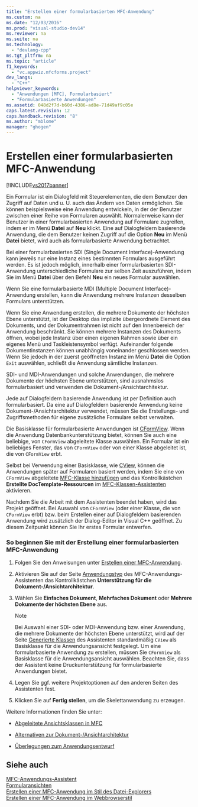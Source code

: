 ```yaml
---
title: "Erstellen einer formularbasierten MFC-Anwendung"
ms.custom: na
ms.date: "12/03/2016"
ms.prod: "visual-studio-dev14"
ms.reviewer: na
ms.suite: na
ms.technology: 
  - "devlang-cpp"
ms.tgt_pltfrm: na
ms.topic: "article"
f1_keywords: 
  - "vc.appwiz.mfcforms.project"
dev_langs: 
  - "C++"
helpviewer_keywords: 
  - "Anwendungen [MFC], Formularbasiert"
  - "Formularbasierte Anwendungen"
ms.assetid: 048d2f7d-b60d-4386-ad8e-71d49af9c05e
caps.latest.revision: 12
caps.handback.revision: "8"
ms.author: "mblome"
manager: "ghogen"
---
```

# Erstellen einer formularbasierten MFC-Anwendung
[!INCLUDE[vs2017banner](../../assembler/inline/includes/vs2017banner.md)]

Ein Formular ist ein Dialogfeld mit Steuerelementen, die dem Benutzer den Zugriff auf Daten und u. U. auch das Ändern von Daten ermöglichen.  Sie können beispielsweise eine Anwendung entwickeln, in der der Benutzer zwischen einer Reihe von Formularen auswählt.  Normalerweise kann der Benutzer in einer formularbasierten Anwendung auf Formulare zugreifen, indem er im Menü **Datei** auf **Neu** klickt.  Eine auf Dialogfeldern basierende Anwendung, die dem Benutzer keinen Zugriff auf die Option **Neu** im Menü **Datei** bietet, wird auch als formularbasierte Anwendung betrachtet.  
  
 Bei einer formularbasierten SDI \(Single Document Interface\)\-Anwendung kann jeweils nur eine Instanz eines bestimmten Formulars ausgeführt werden.  Es ist jedoch möglich, innerhalb einer formularbasierten SDI\-Anwendung unterschiedliche Formulare zur selben Zeit auszuführen, indem Sie im Menü **Datei** über den Befehl **Neu** ein neues Formular auswählen.  
  
 Wenn Sie eine formularbasierte MDI \(Multiple Document Interface\)\-Anwendung erstellen, kann die Anwendung mehrere Instanzen desselben Formulars unterstützen.  
  
 Wenn Sie eine Anwendung erstellen, die mehrere Dokumente der höchsten Ebene unterstützt, ist der Desktop das implizite übergeordnete Element des Dokuments, und der Dokumentrahmen ist nicht auf den Innenbereich der Anwendung beschränkt.  Sie können mehrere Instanzen des Dokuments öffnen, wobei jede Instanz über einen eigenen Rahmen sowie über ein eigenes Menü und Taskleistensymbol verfügt.  Aufeinander folgende Dokumentinstanzen können unabhängig voneinander geschlossen werden. Wenn Sie jedoch in der zuerst geöffneten Instanz im Menü **Datei** die Option `Exit` auswählen, schließt die Anwendung sämtliche Instanzen.  
  
 SDI\- und MDI\-Anwendungen und solche Anwendungen, die mehrere Dokumente der höchsten Ebene unterstützen, sind ausnahmslos formularbasiert und verwenden die Dokument\-\/Ansichtarchitektur.  
  
 Jede auf Dialogfeldern basierende Anwendung ist per Definition auch formularbasiert.  Da eine auf Dialogfeldern basierende Anwendung keine Dokument\-\/Ansichtarchitektur verwendet, müssen Sie die Erstellungs\- und Zugriffsmethoden für eigene zusätzliche Formulare selbst verwalten.  
  
 Die Basisklasse für formularbasierte Anwendungen ist [CFormView](../../mfc/reference/cformview-class.md).  Wenn die Anwendung Datenbankunterstützung bietet, können Sie auch eine beliebige, von `CFormView` abgeleitete Klasse auswählen.  Ein Formular ist ein beliebiges Fenster, das von `CFormView` oder von einer Klasse abgeleitet ist, die von `CFormView` erbt.  
  
 Selbst bei Verwendung einer Basisklasse, wie [CView](../../mfc/reference/cview-class.md), können die Anwendungen später auf Formularen basiert werden, indem Sie eine von `CFormView` abgeleitete [MFC\-Klasse hinzufügen](../../mfc/reference/adding-an-mfc-class.md) und das Kontrollkästchen **Erstellte DocTemplate\-Ressourcen** im [MFC\-Klassen\-Assistenten](../../mfc/reference/document-template-strings-mfc-add-class-wizard.md) aktivieren.  
  
 Nachdem Sie die Arbeit mit dem Assistenten beendet haben, wird das Projekt geöffnet. Bei Auswahl von `CFormView` \(oder einer Klasse, die von `CFormView` erbt\) bzw. beim Erstellen einer auf Dialogfeldern basierenden Anwendung wird zusätzlich der Dialog\-Editor in Visual C\+\+ geöffnet.  Zu diesem Zeitpunkt können Sie Ihr erstes Formular entwerfen.  
  
### So beginnen Sie mit der Erstellung einer formularbasierten MFC\-Anwendung  
  
1.  Folgen Sie den Anweisungen unter [Erstellen einer MFC\-Anwendung](../../mfc/reference/creating-an-mfc-application.md).  
  
2.  Aktivieren Sie auf der Seite [Anwendungstyp](../../mfc/reference/application-type-mfc-application-wizard.md) des MFC\-Anwendungs\-Assistenten das Kontrollkästchen **Unterstützung für die Dokument\-\/Ansichtarchitektur**.  
  
3.  Wählen Sie **Einfaches Dokument**, **Mehrfaches Dokument** oder **Mehrere Dokumente der höchsten Ebene** aus.  
  
    > [!NOTE]
    >  Bei Auswahl einer SDI\- oder MDI\-Anwendung bzw. einer Anwendung, die mehrere Dokumente der höchsten Ebene unterstützt, wird auf der Seite [Generierte Klassen](../../mfc/reference/generated-classes-mfc-application-wizard.md) des Assistenten standardmäßig `CView` als Basisklasse für die Anwendungsansicht festgelegt.  Um eine formularbasierte Anwendung zu erstellen, müssen Sie `CFormView` als Basisklasse für die Anwendungsansicht auswählen.  Beachten Sie, dass der Assistent keine Druckunterstützung für formularbasierte Anwendungen bietet.  
  
4.  Legen Sie ggf. weitere Projektoptionen auf den anderen Seiten des Assistenten fest.  
  
5.  Klicken Sie auf **Fertig stellen**, um die Skelettanwendung zu erzeugen.  
  
 Weitere Informationen finden Sie unter:  
  
-   [Abgeleitete Ansichtsklassen in MFC](../../mfc/derived-view-classes-available-in-mfc.md)  
  
-   [Alternativen zur Dokument\-\/Ansichtarchitektur](../../mfc/alternatives-to-the-document-view-architecture.md)  
  
-   [Überlegungen zum Anwendungsentwurf](../../mfc/application-design-choices.md)  
  
## Siehe auch  
 [MFC\-Anwendungs\-Assistent](../../mfc/reference/mfc-application-wizard.md)   
 [Formularansichten](../../mfc/form-views-mfc.md)   
 [Erstellen einer MFC\-Anwendung im Stil des Datei\-Explorers](../../mfc/reference/creating-a-file-explorer-style-mfc-application.md)   
 [Erstellen einer MFC\-Anwendung im Webbrowserstil](../../mfc/reference/creating-a-web-browser-style-mfc-application.md)